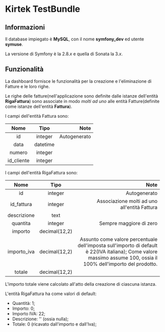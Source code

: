 # Kirtek TestBundle

## Informazioni

Il database impiegato è **MySQL**, con il nome **symfony_dev** ed utente **symuse**.

La versione di Symfony è la 2.8.*x* e quella di Sonata la 3.*x*.

## Funzionalità

La dashboard fornisce le funzionalità per la creazione e l'eliminazione di Fatture e le loro righe.

Le righe delle fatture(nell'applicazione sono definite dalle istanze dell'entità **RigaFattura**) sono associate in modo *molti ad uno* alle entità Fatture(definite come istanze dell'entità **Fattura**).

I campi dell'entità Fattura sono:

| Nome | Tipo | Note |
| :-: | :-: | --: |
| id | integer | Autogenerato |
| data | datetime |  |
| numero | integer |  |
| id_cliente | integer |  |

I campi dell'entità RigaFattura sono:

| Nome | Tipo | Note |
| :-: | :-: | --: |
| id | integer | Autogenerato |
| id_fattura | integer | Associazione molti ad uno all'entità Fattura |
| descrizione | text |  |
| quantita | integer | Sempre maggiore di zero |
| importo | decimal(12,2) |  |
| importo_iva | decimal(12,2) | Assunto come valore percentuale dell'imposta sull'importo di default è 22(IVA italiana); Come valore massimo assume 100, ossia il 100% dell'importo del prodotto. |
| totale | decimal(12,2) |  |

L'importo totale viene calcolato all'atto della creazione di ciascuna istanza.

L'entità RigaFattura ha come valori di default:
* Quantità: 1;
* Importo: 0;
* Importo IVA: 22;
* Descrizione: '' (ossia nulla);
* Totale: 0 (ricavato dall'importo e dall'Iva);
